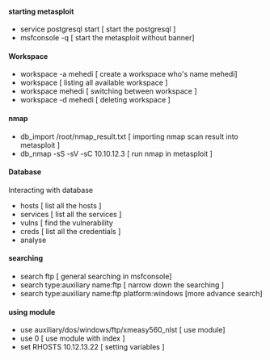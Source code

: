 #### starting metasploit
- service postgresql start [ start the postgresql ]
-  msfconsole -q [ start the metasploit without banner]
#### Workspace
-  workspace -a mehedi [ create a workspace who's name mehedi]
-  workspace [ listing all available workspace ]
-  workspace mehedi [ switching between workspace ]
-  workspace -d mehedi [ deleting workspace ]
#### nmap
- db_import /root/nmap_result.txt [ importing nmap scan result into metasploit ]
- db_nmap -sS -sV -sC 10.10.12.3 [ run nmap in metasploit ]
#### Database
Interacting with database
- hosts [ list all the hosts ]
- services [ list all the services ]
- vulns [ find  the vulnerability
- creds [ list all the credentials ]
- analyse
#### searching
- search ftp [ general searching in msfconsole]
- search type:auxiliary name:ftp [ narrow down the searching ]
- search type:auxiliary name:ftp platform:windows [more advance search]
#### using module
- use  auxiliary/dos/windows/ftp/xmeasy560_nlst [ use module]
- use 0 [ use module with index ]
- set RHOSTS 10.12.13.22 [ setting variables ]
  

